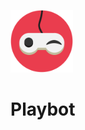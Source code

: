<a href="https://play-bot.xyz" target="_blank"><img src="../assets/Emoji.png" width="100" height="100"></a>
# Playbot
